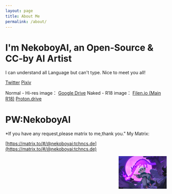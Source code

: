 ```yaml
---
layout: page
title: About Me
permalink: /about/
---
```


# I'm NekoboyAI, an Open-Source & CC-by AI Artist
I can understand all Language but can't type.
Nice to meet you all!

[Twitter](https://x.com/NekoboyAI)
[Pixiv](https://www.pixiv.net/users/103237467)

Normal - Hi-res image：
[Google Drive](https://drive.google.com/drive/u/3/folders/1-TnACQN5zAYoigbU0tqVE4MIK8xzUNfq?usp=sharing)
Naked - R18 image：
[Filen.io (Main R18)](https://drive.filen.io/f/b21a1c7c-3d82-493b-a4d3-a85b8bc4339a#QL7Nhjxss4q2Gek1I8nlziNhBgCb9q7P)
[Proton.drive](https://drive.proton.me/urls/5FKKM8C9FC#r2EO5jsoGDqt)

# PW:NekoboyAI


*If you have any request,please matrix to me,thank you."
My Matrix:

[https://matrix.to/#/@nekoboyai:tchncs.de](https://matrix.to/#/@nekoboyai:tchncs.de)


<img src="/resources/NekoboyAI.png" style="float:right;width:150px">

